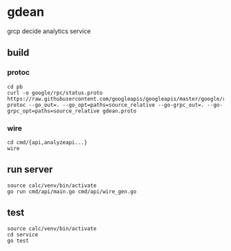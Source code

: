 # gdean
grcp decide analytics service

## build
### protoc
```
cd pb
curl -o google/rpc/status.proto https://raw.githubusercontent.com/googleapis/googleapis/master/google/rpc/status.proto
protoc --go_out=. --go_opt=paths=source_relative --go-grpc_out=. --go-grpc_opt=paths=source_relative gdean.proto
```
### wire
```
cd cmd/{api,analyzeapi...}
wire
```
## run server
```
source calc/venv/bin/activate
go run cmd/api/main.go cmd/api/wire_gen.go
```
## test
```
source calc/venv/bin/activate
cd service
go test
```


